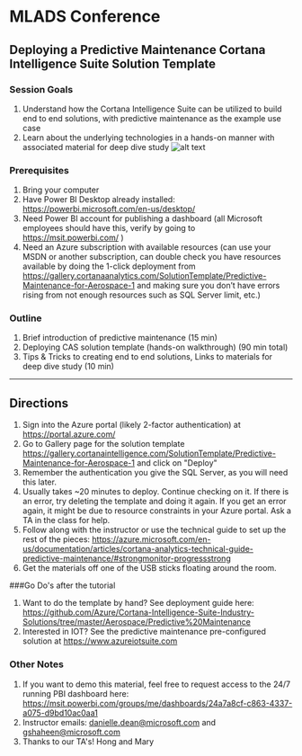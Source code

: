 # MLADS Conference
## Deploying a Predictive Maintenance Cortana Intelligence Suite Solution Template

### Session Goals
1. Understand how the Cortana Intelligence Suite can be utilized to build end to end solutions, with predictive maintenance as the example use case
2. Learn about the underlying technologies in a hands-on manner with associated material for deep dive study
![alt text](https://acom.azurecomcdn.net/80C57D/cdn/mediahandler/docarticles/dpsmedia-prod/azure.microsoft.com/en-us/documentation/articles/cortana-analytics-technical-guide-predictive-maintenance/20160415071221/predictive-maintenance-architecture.png "Logo Title Text 1")

### Prerequisites

1. Bring your computer
2. Have Power BI Desktop already installed: https://powerbi.microsoft.com/en-us/desktop/
3. Need Power BI account for publishing a dashboard (all Microsoft employees should have this, verify by going to https://msit.powerbi.com/ )
4. Need an Azure subscription with available resources (can use your MSDN or another subscription, can double check you have resources available by doing the 1-click deployment from https://gallery.cortanaanalytics.com/SolutionTemplate/Predictive-Maintenance-for-Aerospace-1 and making sure you don’t have errors rising from not enough resources such as SQL Server limit, etc.)

### Outline
1. Brief introduction of predictive maintenance (15 min)
2. Deploying CAS solution template (hands-on walkthrough) (90 min total)
3. Tips & Tricks to creating end to end solutions, Links to materials for deep dive study (10 min)

---------------

## Directions
1. Sign into the Azure portal (likely 2-factor authentication) at https://portal.azure.com/
2. Go to Gallery page for the solution template https://gallery.cortanaintelligence.com/SolutionTemplate/Predictive-Maintenance-for-Aerospace-1 and click on "Deploy"
3. Remember the authentication you give the SQL Server, as you will need this later.
4. Usually takes ~20 minutes to deploy. Continue checking on it. If there is an error, try deleting the template and doing it again. If you get an error again, it might be due to resource constraints in your Azure portal. Ask a TA in the class for help.
5. Follow along with the instructor or use the technical guide to set up the rest of the pieces: https://azure.microsoft.com/en-us/documentation/articles/cortana-analytics-technical-guide-predictive-maintenance/#strongmonitor-progressstrong 
6. Get the materials off one of the USB sticks floating around the room.

###Go Do's after the tutorial
1. Want to do the template by hand? See deployment guide here: https://github.com/Azure/Cortana-Intelligence-Suite-Industry-Solutions/tree/master/Aerospace/Predictive%20Maintenance
2. Interested in IOT? See the predictive maintenance pre-configured solution at https://www.azureiotsuite.com

### Other Notes
1. If you want to demo this material, feel free to request access to the 24/7 running PBI dashboard here: https://msit.powerbi.com/groups/me/dashboards/24a7a8cf-c863-4337-a075-d9bd10ac0aa1
2. Instructor emails: danielle.dean@microsoft.com and gshaheen@microsoft.com
3. Thanks to our TA's! Hong and Mary
